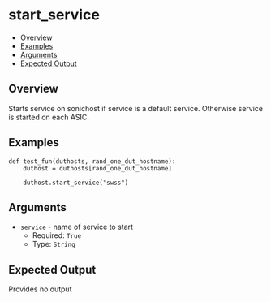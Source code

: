 # start_service

- [Overview](#overview)
- [Examples](#examples)
- [Arguments](#arguments)
- [Expected Output](#expected-output)

## Overview
Starts service on sonichost if service is a default service. Otherwise service is started on each ASIC.

## Examples
```
def test_fun(duthosts, rand_one_dut_hostname):
    duthost = duthosts[rand_one_dut_hostname]

    duthost.start_service("swss")
```

## Arguments
- `service` - name of service to start
    - Required: `True`
    - Type: `String`

## Expected Output
Provides no output